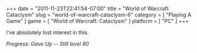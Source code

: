 +++
date = "2011-11-23T22:41:54-07:00"
title = "World of Warcraft: Cataclysm"
slug = "world-of-warcraft-cataclysm-6"
category = [ "Playing A Game" ]
game = [ "World of Warcraft: Cataclysm" ]
platform = [ "PC" ]
+++

I've absolutely lost interest in this.

<i>Progress: Gave Up -- Still level 80</i>